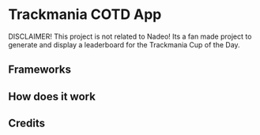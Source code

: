 # Trackmania COTD App

DISCLAIMER! This project is not related to Nadeo! Its a fan made project to generate and display a leaderboard for the Trackmania Cup of the Day.

## Frameworks

## How does it work

## Credits
